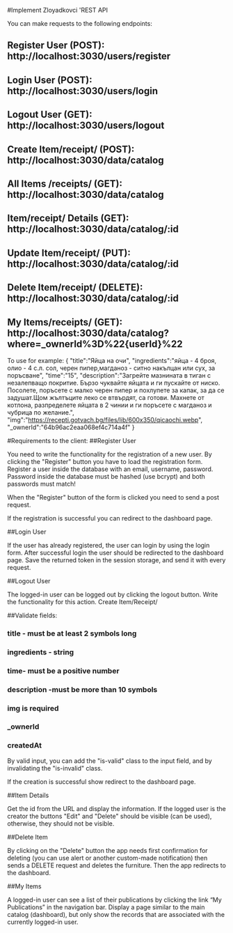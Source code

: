 #Implement Zloyadkovci 'REST API

You can make requests to the following endpoints:

## Register User (POST): http://localhost:3030/users/register
## Login User (POST): http://localhost:3030/users/login
## Logout User (GET): http://localhost:3030/users/logout
## Create Item/receipt/ (POST): http://localhost:3030/data/catalog
## All Items /receipts/ (GET): http://localhost:3030/data/catalog
## Item/receipt/ Details (GET): http://localhost:3030/data/catalog/:id
## Update Item/receipt/ (PUT): http://localhost:3030/data/catalog/:id
## Delete Item/receipt/ (DELETE): http://localhost:3030/data/catalog/:id
## My Items/receipts/ (GET): http://localhost:3030/data/catalog?where=_ownerId%3D%22{userId}%22
To use for example:
{
    "title":"Яйца на очи",
    "ingredients":"яйца - 4 броя, олио - 4 с.л. сол, черен пипер,магданоз - ситно накълцан или сух, за поръсване",
    "time":"15",
    "description":"Загрейте мазнината в тиган с незалепващо покритие. Бързо чуквайте яйцата и ги пускайте от ниско. Посолете, поръсете с малко черен пипер и похлупете за капак, за да се задушат.Щом жълтъците леко се втвърдят, са готови. Махнете от котлона, разпределете яйцата в 2 чинии и ги поръсете с магданоз и чубрица по желание.",
    "img":"https://recepti.gotvach.bg/files/lib/600x350/qicaochi.webp",
    "_ownerId":"64b96ac2eaa068ef4c714a4f"
}

#Requirements to the client:
##Register User

You need to write the functionality for the registration of a new user. By clicking the "Register" button you have to load the registration form. Register a user inside the database with an email, username, password. Password inside the database must be hashed (use bcrypt) and both passwords must match!

When the "Register" button of the form is clicked you need to send a post request.

If the registration is successful you can redirect to the dashboard page.

##Login User

If the user has already registered, the user can login by using the login form. After successful login the user should be redirected to the dashboard page. Save the returned token in the session storage, and send it with every request.

##Logout User

The logged-in user can be logged out by clicking the logout button. Write the functionality for this action.
Create Item/Receipt/

##Validate fields:

### title - must be at least 2 symbols long
### ingredients - string
### time- must be a positive number
### description -must be more than 10 symbols
### img is required
### _ownerId
### createdAt

By valid input, you can add the "is-valid" class to the input field, and by invalidating the "is-invalid" class.

If the creation is successful show redirect to the dashboard page.

##Item Details

Get the id from the URL and display the information. If the logged user is the creator the buttons "Edit" and "Delete" should be visible (can be used), otherwise, they should not be visible.

##Delete Item

By clicking on the "Delete" button the app needs first confirmation for deleting (you can use alert or another custom-made notification) then sends a DELETE request and deletes the furniture. Then the app redirects to the dashboard.

##My Items

A logged-in user can see a list of their publications by clicking the link “My Publications” in the navigation bar. Display a page similar to the main catalog (dashboard), but only show the records that are associated with the currently logged-in user.